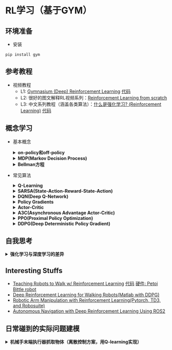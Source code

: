 # RL学习（基于GYM）

## 环境准备 
- 安装
```
pip install gym
```

## 参考教程
- 视频教程
  - L1: [Gymnasium (Deep) Reinforcement Learning](https://www.youtube.com/playlist?list=PL58zEckBH8fCt_lYkmayZoR9XfDCW9hte) [代码](https://github.com/johnnycode8/gym_solutions)
  - L2: 很好的图文解释RL视频系列：[Reinforcement Learning from scratch](https://www.youtube.com/watch?v=vXtfdGphr3c)
  - L3: 中文系列教程（涵盖各类算法）：[什么是强化学习? (Reinforcement Learning)](https://www.youtube.com/watch?v=NVWBs7b3oGk&list=PLXO45tsB95cJYKCSATwh1M4n8cUnUv6lT) [代码](https://github.com/MorvanZhou/Reinforcement-learning-with-tensorflow)

## 概念学习
- 基本概念
  <details><summary><strong>on-policy和off-policy</strong></summary>

  策略更新方法可以分为两类：On-policy（在线策略）和Off-policy（离线策略）。它们之间的主要区别在于如何使用经验（状态、动作、奖励和下一个状态）来更新智能体的策略。

  on-policy：行动策略和目标策略是同一个策略  
  off-policy：行动策略和目标策略不是同一个策略

  什么是行动策略和目标策略？  
  行动策略：就是每一步怎么选动作的方法，它产生经验样本  
  目标策略：我们选什么样更新方式，去寻找最好的Q表

  </details>

  <details><summary><strong>MDP(Markov Decision Process)</strong></summary>

  ‌马尔可夫决策过程（Markov Decision Process, MDP）‌是一种用于描述智能体在随机环境中做出决策的数学模型。它基于马尔可夫链（马尔可夫链‌是一种特殊的随机过程，具有“无记忆”的性质，即未来的状态仅与当前状态有关，而与过去的状态无关。这种特性被称为马尔可夫性质。‌），并在此基础上引入了动作和策略，使得模型能够更准确地反映智能体与环境交互的过程。MDP的核心要素包括状态（S）、动作（A）、策略（π）和奖励（R），以及折扣因子（γ）。

  </details>

  <details><summary><strong>Bellman方程</strong></summary>

  贝尔曼方程（Bellman Equation），也称作‌动态规划方程（Dynamic Programming Equation），是动态规划方法能够达到最佳化的必要条件。

  贝尔曼方程将“决策问题在特定时间的值”以“来自初始选择的报酬与从初始选择衍生的决策问题的值”的形式表示。通过这种方式，动态最佳化问题被分解成简单的子问题，这些子问题遵循贝尔曼提出的“最佳化还原理”。

  </details>
- 常见算法
  <details><summary><strong>Q-Learning</strong></summary>

  [Q-Learning](https://blog.csdn.net/qq_74722169/article/details/136822961)（或者叫Q-networks、Value networks）是一种经典的强化学习算法，用于解决马尔可夫决策过程（Markov Decision Process，MDP）中的控制问题。它是基于值迭代（Value Iteration）的思想，通过估计每个状态动作对的价值函数Q值来指导智能体在每个状态下选择最佳的动作。
  
  其算法的基本思想跟主要优势如下：Q-Learning是强化学习算法中value-based的算法，Q即为Q（s，a），就是在某一个时刻的state状态下，采取动作a能够获得收益的期望，环境会根据agent的动作反馈相应的reward奖赏，所以算法的主要思想就是将state和action构建成一张Q_table表来存储Q值，然后根据Q值来选取能够获得最大收益的动作。
  
  Q-learning的主要优势就是使用了时间差分法（融合了蒙特卡洛和动态规划）能够进行off-policy的学习，使用贝尔曼方程可以对马尔科夫过程求解最优策略。

  简介：Q-Learning是一种无模型的强化学习算法，通过学习动作值函数（Q函数）来选择最优动作。
  特点：不需要环境的动态模型，可以直接从与环境的交互中学习（自我思考：这里是优点也是缺点！如果环境是动态变化的，则训练效果可能并不好，训练结果并不收敛）。
  应用场景：适用于离散状态和动作空间的问题。

  <div align="center">
  <img width="700" src="./images/Q-learning.jpg">
  </div>

  </details>

  <details><summary><strong>SARSA(State-Action-Reward-State-Action)</strong></summary>

  简介：SARSA也是一种无模型的算法，但它更新的是当前策略下的Q值，而不是贪婪策略下的Q值。
  特点：SARSA是on-policy算法，而Q-Learning是off-policy算法。
  应用场景：适用于需要考虑当前策略的情况下。

  </details>

  <details><summary><strong>DQN(Deep Q-Network)</strong></summary>

  简介：DQN结合了Q-Learning和深度神经网络，用于处理高维状态空间。
  特点：使用经验回放（Experience Replay）和目标网络（Target Network）来稳定训练过程。
  应用场景：适用于图像处理和复杂的高维状态空间问题，如 Atari 游戏。

  </details>

  <details><summary><strong>Policy Gradients</strong></summary>

  简介：Policy Gradients直接优化策略参数，而不是学习价值函数。
  特点：适用于连续动作空间的问题。
  常见算法：REINFORCE、Actor-Critic、Proximal Policy Optimization (PPO)。
  应用场景：适用于需要连续动作输出的问题，如机器人控制。

  </details>

  <details><summary><strong>Actor-Critic</strong></summary>

  简介：结合了价值方法和策略梯度方法，同时学习策略（Actor）和价值函数（Critic）。
  特点：通过Critic提供更精确的梯度估计，加速学习过程。
  应用场景：适用于需要快速收敛和稳定性的任务。

  </details>

  <details><summary><strong>A3C(Asynchronous Advantage Actor-Critic)</strong></summary>

  简介：A3C是一种并行化的Actor-Critic方法，允许多个智能体并行地与环境交互。
  特点：通过并行化加速学习过程，提高样本效率。
  应用场景：适用于需要大规模并行计算的复杂任务。

  </details>

  <details><summary><strong>PPO(Proximal Policy Optimization)</strong></summary>

  [PPO](https://blog.csdn.net/niulinbiao/article/details/134081800) 算法之所以被提出，根本原因在于 Policy Gradient 在处理连续动作空间时 Learning rate 取值抉择困难。Learning rate 取值过小，就会导致深度强化学习收敛性较差，陷入完不成训练的局面，取值过大则导致新旧策略迭代时数据不一致，造成学习波动较大或局部震荡。除此之外，Policy Gradient 因为在线学习的性质，进行迭代策略时原先的采样数据无法被重复利用，每次迭代都需要重新采样；同样地置信域策略梯度算法（Trust Region Policy Optimization，TRPO）虽然利用重要性采样（Important-sampling）、共轭梯度法求解提升了样本效率、训练速率等，但在处理函数的二阶近似时会面临计算量过大，以及实现过程复杂、兼容性差等缺陷。而PPO 算法具备 Policy Gradient、TRPO 的部分优点，采样数据和使用随机梯度上升方法优化代替目标函数之间交替进行，虽然标准的策略梯度方法对每个数据样本执行一次梯度更新，但 PPO 提出新目标函数，可以实现小批量更新。

  </details>

  <details><summary><strong>DDPG(Deep Deterministic Policy Gradient)</strong></summary>

  简介：Deep Deterministic Policy Gradient (DDPG)算法是DeepMind团队提出的一种专门用于解决连续控制问题的在线式(on-line)深度强化学习算法，它其实本质上借鉴了Deep Q-Network (DQN)算法里面的一些思想。
  特点：DDPG算法是Actor-Critic (AC) 框架下的一种在线式深度强化学习算法，因此算法内部包括Actor网络和Critic网络，每个网络分别遵从各自的更新法则进行更新，从而使得累计期望回报最大化。
  应用场景：适用于连续控制问题比如机器人的姿态控制等场景。

  </details>

## 自我思考
  <details><summary><strong>强化学习与深度学习的差异</strong></summary>

  <strong>深度学习</strong>  
  核心概念：  
  深度学习是机器学习的一个子集，它基于深层神经网络的架构。这些网络模仿人类大脑的工作方式，通过多个层次的信息处理层进行学习。  
  主要用于处理和学习大量的数据，特别擅长于识别数据中的模式和特征，如图像、声音和文本数据。  
  训练方式：  
  通常使用监督学习，即模型通过大量的标记数据（已知输入和输出）进行训练。  
  训练目标是最小化预测输出和实际输出之间的差距。
  
  <strong>强化学习</strong>  
  核心概念： 
  强化学习是一个学习决策序列的框架，其中学习者（称为智能体）必须通过尝试和错误来决定如何达到目标。  
  智能体在环境中执行动作，并根据执行的动作的结果获得奖励或惩罚。智能体的目标是最大化其获得的总奖励。  
  训练方式：  
  主要使用试错方法和奖励反馈。智能体与环境交互，通过环境反馈来调整其策略。  
  不依赖于大量标记数据，而是通过智能体与环境的交互学习最佳策略。
  
  <strong>差异与互补</strong>    
  强化学习有多种实现算法，比如[Q-Learning](https://www.youtube.com/watch?v=HTZ5xn12AL4)算法，它通过学习状态和动作的价值函数来决定最佳行动，核心是基于动作空间和状态空间的Q价值表（Q函数）而不是深度学习的神经网络。而[深度强化学习](https://www.youtube.com/watch?v=nOBm4aYEYR4)（如Deep Q-Networks, DQN）则结合了深度学习和强化学习的优点，使用深度神经网络来近似Q函数。

  </details>

## Interesting Stuffs
  - [Teaching Robots to Walk w/ Reinforcement Learning](https://www.youtube.com/watch?v=6qbW7Ki9NUc) [代码](https://github.com/Sentdex/TD3-Bittle) [硬件: Petoi Bittle robot](https://www.petoi.com/pages/bittle-smart-robot-dog-model-overview)
  - [Deep Reinforcement Learning for Walking Robots(Matlab with DDPG)](https://www.youtube.com/watch?v=6DL5M9b2j6I)
  - [Robotic Arm Manipulation with Reinforcement Learning(Pytorch, TD3, and Robosuite)](https://www.youtube.com/watch?v=z1Lnlw2m8dg&list=PLOkmXPXHDP22VQmr37DFuJr6k30setQ2w)
  - [Autonomous Navigation with Deep Reinforcement Learning Using ROS2](https://www.youtube.com/watch?v=KEObIB7RbH0)

## 日常碰到的实际问题建模
  <details><summary><strong>机械手末端执行器抓取物体（离散控制方案，用Q-learning实现）</strong></summary>

  - 建模思路：为了简化问题，可以将机械手末端执行器抓取物体的过程抽象为一个马尔可夫决策过程（Markov Decision Process, MDP）。
  在这个模型中，状态可以定义为机械手的当前位置、姿态，环境为机械手可以操作的物理空间，动作可以是机械手的移动、旋转等操作。
  奖励函数可以根据抓取物体的成功与否来定义，例如，当物体被抓到时给予正奖励（比如100），否则每步给予负奖励（-1）。游戏终止条件为
  物体被抓取成功或者步数超过100步。  
  为了简化行为空间，机械手的移动、旋转等操作这里从连续控制简化为离散控制，即动作空间为有限个可能的移动、旋转方向，
  比如移动方向有上、下、左、右、(上、下)1cm*N，旋转方向有顺时针10度*N、逆时针10度*N等。  
  为了简化状态空间，我们把三维空间划分成网格，每个格子的坐标为一个状态。
  为了简化终止条件，机械手到达物体所在的格子定义为被抓取成功、终止本次训练回合。






  </details>

